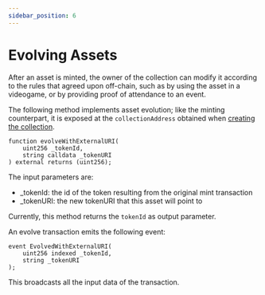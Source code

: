```yaml
---
sidebar_position: 6
---
```

# Evolving Assets

After an asset is minted, the owner of the collection can modify it according to the rules that agreed upon off-chain, such as by using the asset in a videogame, or by providing proof of attendance to an event.

The following method implements asset evolution; like the minting counterpart, it is exposed at the `collectionAddress` obtained when [creating the collection](creating-a-sibling-collection-in-laos.md).

```solidity
function evolveWithExternalURI(
    uint256 _tokenId,
    string calldata _tokenURI
) external returns (uint256);
```

The input parameters are:

* \_tokenId: the id of the token resulting from the original mint transaction
* \_tokenURI: the new tokenURI that this asset will point to

Currently, this method returns the `tokenId` as output parameter.

An evolve transaction emits the following event:

```solidity
event EvolvedWithExternalURI(
    uint256 indexed _tokenId,
    string _tokenURI
);
```

This broadcasts all the input data of the transaction.
